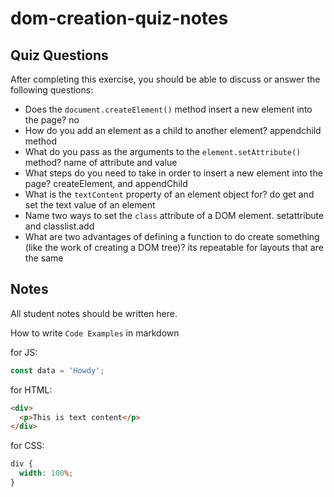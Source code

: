# dom-creation-quiz-notes

## Quiz Questions

After completing this exercise, you should be able to discuss or answer the following questions:

- Does the `document.createElement()` method insert a new element into the page?
  no
- How do you add an element as a child to another element?
  appendchild method
- What do you pass as the arguments to the `element.setAttribute()` method?
  name of attribute and value
- What steps do you need to take in order to insert a new element into the page?
  createElement, and appendChild
- What is the `textContent` property of an element object for?
  do get and set the text value of an element
- Name two ways to set the `class` attribute of a DOM element.
  setattribute and classlist.add
- What are two advantages of defining a function to do create something (like the work of creating a DOM tree)?
  its repeatable for layouts that are the same

## Notes

All student notes should be written here.

How to write `Code Examples` in markdown

for JS:

```javascript
const data = 'Howdy';
```

for HTML:

```html
<div>
  <p>This is text content</p>
</div>
```

for CSS:

```css
div {
  width: 100%;
}
```
